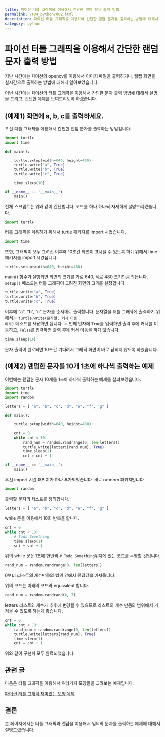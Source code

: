 ```yaml
---
title: 파이선 터틀 그래픽을 이용해서 간단한 랜덤 문자 출력 방법
permalink: /004_python/002.html
description: 파이선 터틀 그래픽을 이용하여 간단한 랜덤 문자를 출력하는 방법에 대해서 설명합니다.
category: python
---
```



파이선 터틀 그래픽을 이용해서 간단한 랜덤 문자 출력 방법
===

   
지난 시간에는 파이선의 opencv를 이용해서 이미지 파일을 출력하거나, 
웹캡 화면을 실시간으로 출력하는 방법에 대해서 알아보았습니다.   
   

이번 시간에는 파이선의 터틀 그래픽을 이용해서 간단한 문자 출력 방법에 대해서 설명을 드리고, 
간단한 예제를 보여드리도록 하겠습니다.   

   
(예제1) 화면에 a, b, c를 출력하세요.
---

   
우선 터틀 그래픽을 이용해서 간단한 랜덤 문자를 출력하는 방법입니다.   

   
```python
import turtle
import time

def main():

    turtle.setup(width=640, height=480)
    turtle.write("a", True)
    turtle.write("b", True)
    turtle.write("c", True)

    time.sleep(10)

if __name__ == '__main__':
    main()
```


전체 스크립트는 위와 같이 간단합니다. 
코드를 하나 하나씩 자세하게 설명드리겠습니다. 

   
```python
import turtle
```

   
터틀 그래픽을 이용하기 위해서 turtle 패키지를 import 시켰습니다.   

   
```python
import time
```

   
또한, 그래픽이 모두 그려진 이후에 10초간 화면이 표시될 수 있도록 하기 위해서 time 패키지를 import 시켰습니다.   
   

```python
turtle.setup(width=640, height=480)
```

   
main() 함수가 실행되면 화면의 크기를 가로 640, 세로 480 크기만큼 만듭니다. <code>setup()</code> 메소드는 터틀 그래픽이 그려진 화면의 크기를 설정합니다.   

   
```python
turtle.write("a", True)
turtle.write("b", True)
turtle.write("c", True)
```

   
이후에 "a", "b", "c" 문자를 순서대로 출력합니다. 
문자열을 터틀 그래픽에 출력하기 위해서는 <code>turtle.write(문자열, 커서 이동 여부)</code> 메소드를 사용하면 됩니다. 
두 번째 인자에 <code>True</code>를 입력하면 출력 후에 커서를 이동하고, <code>False</code>를 입력하면 출력 후에 커서 이동을 하지 않습니다.   

   
```python
time.sleep(10)
```

   
문자 출력이 완료되면 10초간 기다려서 그래픽 화면이 바로 닫히지 않도록 하였습니다. 

   
(예제2) 랜덤한 문자를 10개 1초에 하나씩 출력하는 예제
---

   
이번에는 랜덤한 문자 10개를 1초에 하나씩 출력하는 예제를 살펴보겠습니다.    

   
```python
import turtle
import time
import random

letters = [ "a", "b", "c", "d", "e", "f", "g" ]

def main():

    turtle.setup(width=640, height=480)

    cnt = 0
    while cnt < 10:
        rand_num = random.randrange(0, len(letters))
        turtle.write(letters[rand_num], True)
        time.sleep(1)
        cnt = cnt + 1

if __name__ == '__main__':
    main()
```

   
우선 import 시킨 패키지가 하나 추가되었습니다. 
바로 random 패키지입니다.   

   
```python
import random
```

   
출력할 문자의 리스트를 정의합니다.   
  
 
```python
letters = [ "a", "b", "c", "d", "e", "f", "g" ]
```

   
while 문을 이용해서 10회 반복을 합니다.   

   
```python
cnt = 0
while cnt < 10:
    # Todo Something
    time.sleep(1)
    cnt = cnt + 1
```

   
위의 while 문은 1초에 한번씩 <code># Todo Something</code>위치에 있는 코드를 수행할 것입니다.   

   
```python
rand_num = random.randrange(0, len(letters))
```

   
0부터 리스트의 개수만큼의 범위 안에서 랜덤값을 가져옵니다.    

   
위의 코드는 아래의 코드와 equivalent 합니다.   

   
```python
rand_num = random.randrand(0, 7)
```

   
letters 리스트의 개수가 추후에 변경될 수 있으므로 
리스트의 개수 만큼의 범위에서 가져올 수 있도록 하는게 좋습니다.   

   
```python
cnt = 0
while cnt < 10:
    rand_num = random.randrange(0, len(letters))
    turtle.write(letters[rand_num], True)
    time.sleep(1)
    cnt = cnt + 1
```

   
위와 같이 구현이 모두 완료되었습니다.   


관련 글
---


다음은 터틀 그래픽을 이용해서 여러가지 모양들을 그려보는 예제입니다. 


[파이썬 터틀 그래픽 재미있는 모양 예제](003-python-turtle-graphic-example.md)

   
결론
---

   
본 페이지에서는 터틀 그래픽과 랜덤을 이용해서 임의의 문자를 출력하는 예제에 대해서 설명드렸습니다.   

